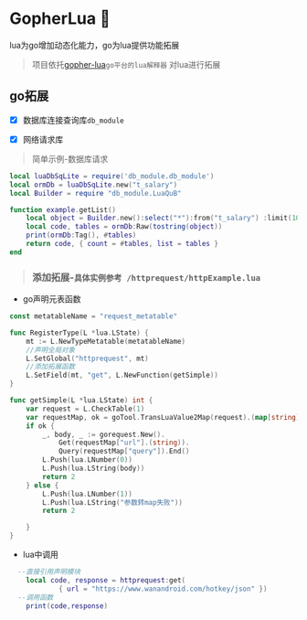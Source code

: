 # GopherLua 🚜
lua为go增加动态化能力，go为lua提供功能拓展

> 项目依托[gopher-lua](https://github.com/yuin/gopher-lua)`go平台的lua解释器` 对lua进行拓展

## go拓展
- [x] 数据库连接查询库`db_module`
- [x] 网络请求库


> 简单示例-数据库请求
```lua
local luaDbSqLite = require('db_module.db_module')
local ormDb = luaDbSqLite.new("t_salary")
local Builder = require "db_module.LuaQuB"

function example.getList()
    local object = Builder.new():select("*"):from("t_salary") :limit(10, 0)
    local code, tables = ormDb:Raw(tostring(object))
    print(ormDb:Tag(), #tables)
    return code, { count = #tables, list = tables }
end
```


>### 添加拓展-`具体实例参考 /httprequest/httpExample.lua`
- go声明元表函数

```go
const metatableName = "request_metatable"

func RegisterType(L *lua.LState) {
	mt := L.NewTypeMetatable(metatableName)
    //声明全局对象
	L.SetGlobal("httprequest", mt)
    //添加拓展函数
	L.SetField(mt, "get", L.NewFunction(getSimple))
}

func getSimple(L *lua.LState) int {
	var request = L.CheckTable(1)
	var requestMap, ok = goTool.TransLuaValue2Map(request).(map[string]interface{})
	if ok {
		_, body, _ := gorequest.New().
			Get(requestMap["url"].(string)).
			Query(requestMap["query"]).End()
		L.Push(lua.LNumber(0))
		L.Push(lua.LString(body))
		return 2
	} else {
		L.Push(lua.LNumber(1))
		L.Push(lua.LString("参数转map失败"))
		return 2

	}
}
```

- lua中调用
```lua
  --直接引用声明模块
    local code, response = httprequest:get(
            { url = "https://www.wanandroid.com/hotkey/json" })
  --调用函数  
    print(code,response)
```






